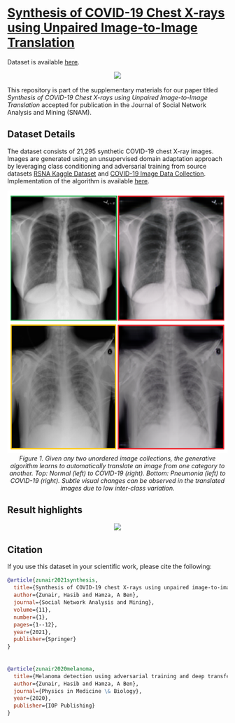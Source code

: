 # [Synthesis of COVID-19 Chest X-rays using Unpaired Image-to-Image Translation](https://link.springer.com/article/10.1007/s13278-021-00731-5)

Dataset is available [here](https://github.com/hasibzunair/synthetic-covid-cxr-dataset/releases/tag/v0.1).

<p align="center">
  <a href="#"><img src="./media/synthetic.jpg"></a> <br />
</p>

This repository is part of the supplementary materials for our paper titled *Synthesis of COVID-19 Chest X-rays using Unpaired Image-to-Image Translation* accepted for publication in the Journal of 
Social Network Analysis and Mining (SNAM).

## Dataset Details

The dataset consists of 21,295 synthetic COVID-19 chest X-ray images. Images are generated using an unsupervised domain adaptation approach by leveraging class conditioning and adversarial training from source datasets [RSNA Kaggle Dataset](https://academictorrents.com/details/95588a735c9ae4d123f3ca408e56570409bcf2a9) and [COVID-19 Image Data Collection](https://github.com/ieee8023/covid-chestxray-dataset). Implementation of the algorithm is available [here](https://github.com/hasibzunair/adversarial-lesions).

<p align="center">
  <a href="#"><img src="./media/xray.png" height=600/></a> <br />
  <em> 
    Figure 1. Given any two unordered image collections, the generative algorithm learns to automatically translate an image from one category to another. Top: Normal (left) to COVID-19 (right). Bottom: Pneumonia (left) to COVID-19 (right). Subtle visual changes can be observed in the translated images due
to low inter-class variation.
    </em>
</p>

## Result highlights

<p align="center">
  <a href="#"><img src="./media/results.png"></a> <br />
</p>

## Citation
If you use this dataset in your scientific work, please cite the following:
```bibtex
@article{zunair2021synthesis,
  title={Synthesis of COVID-19 chest X-rays using unpaired image-to-image translation},
  author={Zunair, Hasib and Hamza, A Ben},
  journal={Social Network Analysis and Mining},
  volume={11},
  number={1},
  pages={1--12},
  year={2021},
  publisher={Springer}
}


@article{zunair2020melanoma,
  title={Melanoma detection using adversarial training and deep transfer learning},
  author={Zunair, Hasib and Hamza, A Ben},
  journal={Physics in Medicine \& Biology},
  year={2020},
  publisher={IOP Publishing}
}
```






